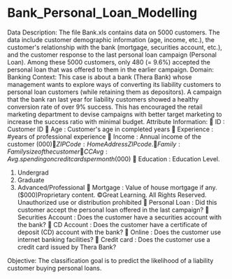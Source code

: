 # Bank_Personal_Loan_Modelling

Data Description: 
The file Bank.xls contains data on 5000 customers. The data include customer 
demographic information (age, income, etc.), the customer's relationship with 
the bank (mortgage, securities account, etc.), and the customer response to the 
last personal loan campaign (Personal Loan). Among these 5000 customers, 
only 480 (= 9.6%) accepted the personal loan that was offered to them in the 
earlier campaign.
Domain: 
Banking
Context: 
This case is about a bank (Thera Bank) whose management wants to explore 
ways of converting its liability customers to personal loan customers (while 
retaining them as depositors). A campaign that the bank ran last year for liability 
customers showed a healthy conversion rate of over 9% success. This has 
encouraged the retail marketing department to devise campaigns with better 
target marketing to increase the success ratio with minimal budget.
Attribute Information: 
 ID : Customer ID 
 Age : Customer's age in completed years
 Experience : #years of professional experience
 Income : Annual income of the customer ($000)
 ZIP Code : Home Address ZIP code.
 Family : Family size of the customer
 CCAvg : Avg. spending on credit cards per month ($000)
 Education : Education Level. 
1. Undergrad
2. Graduate
3. Advanced/Professional
 Mortgage : Value of house mortgage if any. ($000)Proprietary content. ©Great Learning. All Rights Reserved. Unauthorized use or distribution prohibited
 Personal Loan : Did this customer accept the personal loan offered in 
the last campaign?
 Securities Account : Does the customer have a securities account with
the bank?
 CD Account : Does the customer have a certificate of deposit (CD) 
 account with the bank?
 Online : Does the customer use internet banking facilities?
 Credit card : Does the customer use a credit card issued by 
 Thera Bank?

Objective: 
The classification goal is to predict the likelihood of a liability customer buying 
personal loans.
